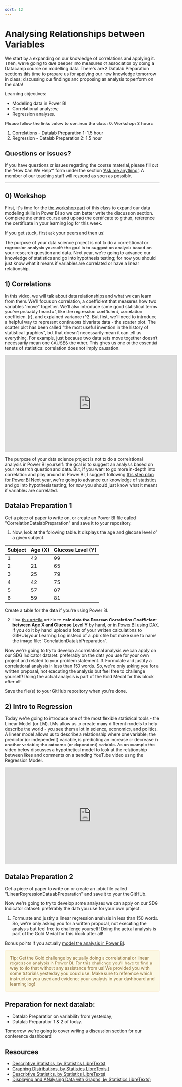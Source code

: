 ```yaml
---
sort: 12
---
```


# Analysing Relationships between Variables

We start by a expanding on our knowledge of correlations and applying it. Then, we're going to dive deeper into measures of association by doing a Datacamp course on modelling data. There's are 2 Datalab Preparation sections this time to prepare us for applying our new knowledge tomorrow in class; discussing our findings and proposing an analysis to perform on the data!

Learning objectives:
- Modelling data in Power BI
- Correlational analyses;
- Regression analyses.



Please follow the links below to continue the class:
0. Workshop: 3 hours
1. Correlations - Datalab Preparation 1: 1.5 hour
2. Regression - Datalab Preparation 2: 1.5 hour


## Questions or issues?

If you have questions or issues regarding the course material, please fill out the 'How Can We Help?' form under the section ['Ask me anything'](https://adsai.buas.nl/Contact%20Us/). A member of our teaching staff will respond as soon as possible.

***


## 0) Workshop
First, it's time for the [the workshop part](https://app.datacamp.com/learn/courses/intermediate-data-modeling-in-power-bi) of this class to expand our data modeling skills in Power BI so we can better write the discussion section. Complete the entire course and upload the certificate to github, reference the certificate in your learning log for this week.

If you get stuck, first ask your peers and then us!

The purpose of your data science project is not to do a correlational or regression analysis yourself: the goal is to suggest an analysis based on your research question and data. Next year, we're going to advance our knowledge of statistics and go into hypothesis testing; for now you should just know what it means if variables are correlated or have a linear relationship.

## 1) Correlations
In this video, we will talk about data relationships and what we can learn from them. We'll focus on correlation, a coefficient that measures how two variables "move" together. We'll also introduce some good statistical terms you've probably heard of, like the regression coefficient, correlation coefficient (r), and explained variance r^2. But first, we'll need to introduce a helpful way to represent continuous bivariate data - the scatter plot. The scatter plot has been called "the most useful invention in the history of statistical graphics", but that doesn't necessarily mean it can tell us everything. For example, just because two data sets move together doesn't necessarily mean one CAUSES the other. This gives us one of the essential tenets of statistics: correlation does not imply causation.
<iframe width="560" height="315" src="https://www.youtube.com/embed/GtV-VYdNt_g" title="YouTube video player" frameborder="0" allow="accelerometer; autoplay; clipboard-write; encrypted-media; gyroscope; picture-in-picture" allowfullscreen></iframe>

The purpose of your data science project is not to do a correlational analysis in Power BI yourself: the goal is to suggest an analysis based on your research question and data. But, if you want to go more in-depth into correlation and play around in Power BI, I suggest following [this step plan for Power BI](https://www.mssqltips.com/sqlservertip/5197/correlation-analysis-using-correlation-plot-in-power-bi-desktop/.) Next year, we're going to advance our knowledge of statistics and go into hypothesis testing; for now you should just know what it means if variables are correlated.


## Datalab Preparation 1
Get a piece of paper to write on, or create an Power BI file called "CorrelationDatalabPreparation" and save it to your repository.

 1. Now, look at the following table. It displays the age and glucose level of a given subject.

| Subject | Age (X) | Glucose Level (Y) |
| ------- | -------- | ------------------- |
| 1 | 43 | 99 |
| 2 | 21 | 65 |
| 3 | 25 | 79 |
| 4 | 42 | 75 |
| 5 | 57 | 87 |
| 6 | 59 | 81 |

Create a table for the data if you're using Power BI.

 2. Use [this artcile](https://www.statology.org/correlation-coefficient-by-hand/) article to **calculate the Pearson Correlation Coefficient between Age X and Glucose Level Y** by hand, or [in Power BI using DAX](https://www.youtube.com/watch?v=xtRXakHARZg&ab_channel=Curbal). If you do it by hand, upload a foto of your written calculations to GitHUb/your Learning Log instead of a .pbix file but make sure to name the image file: 'CorrelationDatalabPreparation'.

Now we're going to try to develop a correlational analysis we can apply on our SDG Indicator dataset: preferably on the data you use for your own project and related to your problem statement.
3. Formulate and justify a correlational analysis in less than 150 words. So, we're only asking you for a written proposal, not executing the analysis but feel free to challenge yourself! Doing the actual analysis is part of the Gold Medal for this block after all!

Save the file(s) to your GitHub repository when you're done.

## 2) Intro to Regression
Today we're going to introduce one of the most flexible statistical tools - the Linear Model (or LM). LMs allow us to create many different models to help describe the world - you see them a lot in science, economics, and politics. A  linear model allows us to describe a relationship where one variable; the predictor (or independent) variable, is predicting an increase or decrease in another variable; the outcome (or dependent) variable. As an example the video below discusses a hypothetical model to look at the relationship between likes and comments on a trending YouTube video using the Regression Model. 
<iframe width="560" height="315" src="https://www.youtube.com/embed/WWqE7YHR4Jc" title="YouTube video player" frameborder="0" allow="accelerometer; autoplay; clipboard-write; encrypted-media; gyroscope; picture-in-picture" allowfullscreen></iframe>


## Datalab Preparation 2
Get a piece of paper to write on or create an .pbix file called "LinearRegressionDatalabPreparation" and save it to your the GitHUb.

Now we're going to try to develop some analyses we can apply on our SDG Indicator dataset: preferably the data you use for your own project.
1. Formulate and justify a linear regression analysis in less than 150 words. So, we're only asking you for a written proposal, not executing the analysis but feel free to challenge yourself! Doing the actual analysis is part of the Gold Medal for this block after all!

Bonus points if you actually [model the analysis in Power BI](https://iterationinsights.com/article/linear-regression-in-power-bi/).

<div style="padding: 15px; border: 1px solid transparent; border-color: transparent; margin-bottom: 20px; border-radius: 4px; color: #8a6d3b;; background-color: #fcf8e3; border-color: #faebcc;">
Tip: Get the Gold challenge by actually doing a correlational or linear regression analysis in Power BI. For this challenge you'll have to find a way to do that without any assistance from us! We provided you with some tutorials yesterday you could use. Make sure to reference which instruction you used and evidence your analysis in your dashboard and learning log!
</div>


## Preparation for next datalab:
- Datalab Preparation on variability from yesterday;
- Datalab Preparation 1 & 2 of today.

Tomorrow, we're going to cover writing a discussion section for our conference dashboard!


## Resources
- [Descriptive Statistics, by Statistics LibreTexts)](https://statics.teams.cdn.office.net/evergreen-assets/safelinks/1/atp-safelinks.html?url=https%3A%2F%2Fstats.libretexts.org%2FBookshelves%2FIntroductory_Statistics%2FBook%253A_Introductory_Statistics_(OpenStax)%2F02%253A_Descriptive_Statistics)
- [Graphing Distributions, by Statistics LibreTexts.)](https://statics.teams.cdn.office.net/evergreen-assets/safelinks/1/atp-safelinks.html?url=https%3A%2F%2Fstats.libretexts.org%2FBookshelves%2FIntroductory_Statistics%2FBook%253A_Introductory_Statistics_(Lane)%2F02%253A_Graphing_Distributions)
-  [Descriptive Statistics, by Statistics LibreTexts)](https://statics.teams.cdn.office.net/evergreen-assets/safelinks/1/atp-safelinks.html?url=https%3A%2F%2Fstats.libretexts.org%2FBookshelves%2FIntroductory_Statistics%2FBook%253A_Introductory_Statistics_(Shafer_and_Zhang)%2F02%253A_Descriptive_Statistics)
 - [Displaying and ANalysing Data with Graphs, by Statistics LibreTexts)](https://statics.teams.cdn.office.net/evergreen-assets/safelinks/1/atp-safelinks.html?url=https%3A%2F%2Fstats.libretexts.org%2FBookshelves%2FIntroductory_Statistics%2FBook%253A_Inferential_Statistics_and_Probability_-_A_Holistic_Approach_(Geraghty)%2F02%253A_Displaying_and_Analyzing_Data_with_Graphs)
